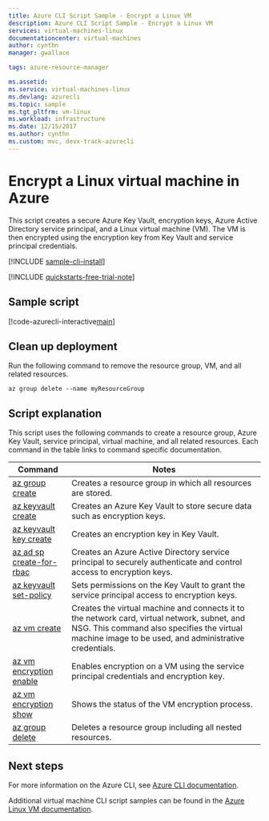 ```yaml
---
title: Azure CLI Script Sample - Encrypt a Linux VM 
description: Azure CLI Script Sample - Encrypt a Linux VM 
services: virtual-machines-linux
documentationcenter: virtual-machines
author: cynthn
manager: gwallace

tags: azure-resource-manager

ms.assetid:
ms.service: virtual-machines-linux
ms.devlang: azurecli
ms.topic: sample
ms.tgt_pltfrm: vm-linux
ms.workload: infrastructure
ms.date: 12/15/2017
ms.author: cynthn
ms.custom: mvc, devx-track-azurecli
---
```


# Encrypt a Linux virtual machine in Azure

This script creates a secure Azure Key Vault, encryption keys, Azure Active Directory service principal, and a Linux virtual machine (VM). The VM is then encrypted using the encryption key from Key Vault and service principal credentials.

[!INCLUDE [sample-cli-install](../../../includes/sample-cli-install.md)]

[!INCLUDE [quickstarts-free-trial-note](../../../includes/quickstarts-free-trial-note.md)]

## Sample script

[!code-azurecli-interactive[main](../../../cli_scripts/virtual-machine/encrypt-disks/encrypt_vm.sh "Encrypt VM disks")]

## Clean up deployment 

Run the following command to remove the resource group, VM, and all related resources.

```azurecli
az group delete --name myResourceGroup
```

## Script explanation

This script uses the following commands to create a resource group, Azure Key Vault, service principal, virtual machine, and all related resources. Each command in the table links to command specific documentation.

| Command | Notes |
|---|---|
| [az group create](/cli/azure/group) | Creates a resource group in which all resources are stored. |
| [az keyvault create](/cli/azure/keyvault) | Creates an Azure Key Vault to store secure data such as encryption keys. |
| [az keyvault key create](/cli/azure/keyvault/key) | Creates an encryption key in Key Vault. |
| [az ad sp create-for-rbac](/cli/azure/ad/sp) | Creates an Azure Active Directory service principal to securely authenticate and control access to encryption keys. |
| [az keyvault set-policy](/cli/azure/keyvault) | Sets permissions on the Key Vault to grant the service principal access to encryption keys. |
| [az vm create](/cli/azure/vm) | Creates the virtual machine and connects it to the network card, virtual network, subnet, and NSG. This command also specifies the virtual machine image to be used, and administrative credentials.  |
| [az vm encryption enable](/cli/azure/vm/encryption) | Enables encryption on a VM using the service principal credentials and encryption key. |
| [az vm encryption show](/cli/azure/vm/encryption) | Shows the status of the VM encryption process. |
| [az group delete](/cli/azure/vm/extension) | Deletes a resource group including all nested resources. |

## Next steps

For more information on the Azure CLI, see [Azure CLI documentation](/cli/azure).

Additional virtual machine CLI script samples can be found in the [Azure Linux VM documentation](../linux/cli-samples.md?toc=%2fazure%2fvirtual-machines%2flinux%2ftoc.json).

